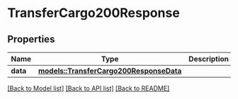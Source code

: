 # TransferCargo200Response

## Properties

Name | Type | Description | Notes
------------ | ------------- | ------------- | -------------
**data** | [**models::TransferCargo200ResponseData**](Transfer_Cargo_200_Response_data.md) |  | 

[[Back to Model list]](../README.md#documentation-for-models) [[Back to API list]](../README.md#documentation-for-api-endpoints) [[Back to README]](../README.md)


